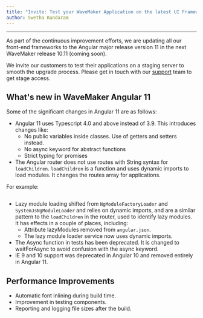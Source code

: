 ```yaml
---
title: "Invite: Test your WaveMaker Application on the latest UI Framework Angular 11"
author: Swetha Kundaram
---
```

---

As part of the continuous improvement efforts, we are updating all our front-end frameworks to the Angular major release version 11 in the next WaveMaker release 10.11 (coming soon). 

We invite our customers to test their applications on a staging server to smooth the upgrade process. Please get in touch with our [support](mailto:support@wavemaker.com) team to get stage access. 

<!--truncate-->

## What's new in WaveMaker Angular 11

Some of the significant changes in Angular 11 are as follows:

- Angular 11 uses Typescript 4.0 and above instead of 3.9. This introduces changes like:
    - No public variables inside classes. Use of getters and setters instead.
    - No async keyword for abstract functions
    - Strict typing for promises
- The Angular router does not use routes with String syntax for `loadChildren`. `loadChildren` is a function and uses dynamic imports to load modules. It changes the routes array for applications.

For example: 
```
```
- Lazy module loading shifted from `NgModuleFactoryLoader` and `SystemJsNgModuleLoader` and relies on dynamic imports, and are a similar pattern to the `loadChildren` in the router, used to identify lazy modules. It has effects in a couple of places, including:
    - Attribute lazyModules removed from `angular.json`.
    - The lazy module loader service now uses dynamic imports.
- The Async function in tests has been deprecated. It is changed to waitForAsync to avoid confusion with the async keyword.
- IE 9 and 10 support was deprecated in Angular 10 and removed entirely in Angular 11.

## Performance Improvements 

- Automatic font inlining during build time.
- Improvement in testing components.
- Reporting and logging file sizes after the build.

